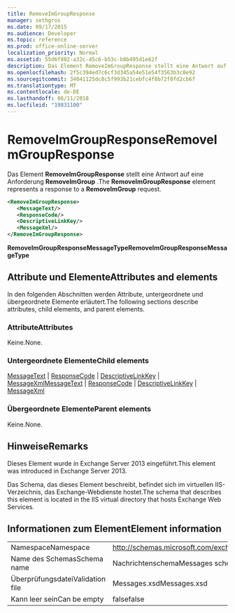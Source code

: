 ```yaml
---
title: RemoveImGroupResponse
manager: sethgros
ms.date: 09/17/2015
ms.audience: Developer
ms.topic: reference
ms.prod: office-online-server
localization_priority: Normal
ms.assetid: 55d6f802-a32c-45c6-b53c-b8b495d1e62f
description: Das Element RemoveImGroupResponse stellt eine Antwort auf eine Anforderung RemoveImGroup.
ms.openlocfilehash: 2f5c394ed7c6cf3d345a54e51e54f3563b3c8e92
ms.sourcegitcommit: 34041125dc8c5f993b21cebfc4f8b72f0fd2cb6f
ms.translationtype: MT
ms.contentlocale: de-DE
ms.lasthandoff: 06/11/2018
ms.locfileid: "19831100"
---
```

# <a name="removeimgroupresponse"></a><span data-ttu-id="314b0-103">RemoveImGroupResponse</span><span class="sxs-lookup"><span data-stu-id="314b0-103">RemoveImGroupResponse</span></span>

<span data-ttu-id="314b0-104">Das Element **RemoveImGroupResponse** stellt eine Antwort auf eine Anforderung **RemoveImGroup** .</span><span class="sxs-lookup"><span data-stu-id="314b0-104">The **RemoveImGroupResponse** element represents a response to a **RemoveImGroup** request.</span></span> 
  
```XML
<RemoveImGroupResponse>
   <MessageText/>
   <ResponseCode/>
   <DescriptiveLinkKey/>
   <MessageXml/>
</RemoveImGroupResponse>
```

 <span data-ttu-id="314b0-105">**RemoveImGroupResponseMessageType**</span><span class="sxs-lookup"><span data-stu-id="314b0-105">**RemoveImGroupResponseMessageType**</span></span>
## <a name="attributes-and-elements"></a><span data-ttu-id="314b0-106">Attribute und Elemente</span><span class="sxs-lookup"><span data-stu-id="314b0-106">Attributes and elements</span></span>

<span data-ttu-id="314b0-107">In den folgenden Abschnitten werden Attribute, untergeordnete und übergeordnete Elemente erläutert.</span><span class="sxs-lookup"><span data-stu-id="314b0-107">The following sections describe attributes, child elements, and parent elements.</span></span>
  
### <a name="attributes"></a><span data-ttu-id="314b0-108">Attribute</span><span class="sxs-lookup"><span data-stu-id="314b0-108">Attributes</span></span>

<span data-ttu-id="314b0-109">Keine.</span><span class="sxs-lookup"><span data-stu-id="314b0-109">None.</span></span>
  
### <a name="child-elements"></a><span data-ttu-id="314b0-110">Untergeordnete Elemente</span><span class="sxs-lookup"><span data-stu-id="314b0-110">Child elements</span></span>

<span data-ttu-id="314b0-111">[MessageText](messagetext.md) | [ResponseCode](responsecode.md) | [DescriptiveLinkKey](descriptivelinkkey.md) | [MessageXml](messagexml.md)</span><span class="sxs-lookup"><span data-stu-id="314b0-111">[MessageText](messagetext.md) | [ResponseCode](responsecode.md) | [DescriptiveLinkKey](descriptivelinkkey.md) | [MessageXml](messagexml.md)</span></span>
  
### <a name="parent-elements"></a><span data-ttu-id="314b0-112">Übergeordnete Elemente</span><span class="sxs-lookup"><span data-stu-id="314b0-112">Parent elements</span></span>

<span data-ttu-id="314b0-113">Keine.</span><span class="sxs-lookup"><span data-stu-id="314b0-113">None.</span></span>
  
## <a name="remarks"></a><span data-ttu-id="314b0-114">Hinweise</span><span class="sxs-lookup"><span data-stu-id="314b0-114">Remarks</span></span>

<span data-ttu-id="314b0-115">Dieses Element wurde in Exchange Server 2013 eingeführt.</span><span class="sxs-lookup"><span data-stu-id="314b0-115">This element was introduced in Exchange Server 2013.</span></span>
  
<span data-ttu-id="314b0-116">Das Schema, das dieses Element beschreibt, befindet sich im virtuellen IIS-Verzeichnis, das Exchange-Webdienste hostet.</span><span class="sxs-lookup"><span data-stu-id="314b0-116">The schema that describes this element is located in the IIS virtual directory that hosts Exchange Web Services.</span></span>
  
## <a name="element-information"></a><span data-ttu-id="314b0-117">Informationen zum Element</span><span class="sxs-lookup"><span data-stu-id="314b0-117">Element information</span></span>

|||
|:-----|:-----|
|<span data-ttu-id="314b0-118">Namespace</span><span class="sxs-lookup"><span data-stu-id="314b0-118">Namespace</span></span>  <br/> |http://schemas.microsoft.com/exchange/services/2006/messages  <br/> |
|<span data-ttu-id="314b0-119">Name des Schemas</span><span class="sxs-lookup"><span data-stu-id="314b0-119">Schema name</span></span>  <br/> |<span data-ttu-id="314b0-120">Nachrichtenschema</span><span class="sxs-lookup"><span data-stu-id="314b0-120">Messages schema</span></span>  <br/> |
|<span data-ttu-id="314b0-121">Überprüfungsdatei</span><span class="sxs-lookup"><span data-stu-id="314b0-121">Validation file</span></span>  <br/> |<span data-ttu-id="314b0-122">Messages.xsd</span><span class="sxs-lookup"><span data-stu-id="314b0-122">Messages.xsd</span></span>  <br/> |
|<span data-ttu-id="314b0-123">Kann leer sein</span><span class="sxs-lookup"><span data-stu-id="314b0-123">Can be empty</span></span>  <br/> |<span data-ttu-id="314b0-124">false</span><span class="sxs-lookup"><span data-stu-id="314b0-124">false</span></span>  <br/> |
   

